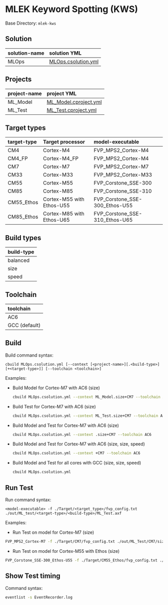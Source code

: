 # MLEK Keyword Spotting (KWS)

Base Directory: `mlek-kws`

## Solution

| solution-name | solution YML                                           |
|:--------------|:-------------------------------------------------------|
| MLOps         | [MLOps.csolution.yml](MLOps.csolution.yml)             |

## Projects

| project-name  | project YML                                            |
|:--------------|:-------------------------------------------------------|
| ML_Model      | [ML_Model.cproject.yml](Model/ML_Model.cproject.yml)   |
| ML_Test       | [ML_Test.cproject.yml](Test/ML_Test.cproject.yml)      |

## Target types

| target-type | Target processor          | model-executable               |
|:------------|:--------------------------|:-------------------------------|
| CM4         | Cortex-M4                 | FVP_MPS2_Cortex-M4             |
| CM4_FP      | Cortex-M4_FP              | FVP_MPS2_Cortex-M4             |
| CM7         | Cortex-M7                 | FVP_MPS2_Cortex-M7             |
| CM33        | Cortex-M33                | FVP_MPS2_Cortex-M33            |
| CM55        | Cortex-M55                | FVP_Corstone_SSE-300           |
| CM85        | Cortex-M85                | FVP_Corstone_SSE-310           |
| CM55_Ethos  | Cortex-M55 with Ethos-U55 | FVP_Corstone_SSE-300_Ethos-U55 |
| CM85_Ethos  | Cortex-M85 with Ethos-U65 | FVP_Corstone_SSE-310_Ethos-U65 |

## Build types

| build-type  |
|:------------|
| balanced    |
| size        |
| speed       |

## Toolchain

| toolchain     |
|:--------------|
| AC6           |
| GCC (default) |

## Build

Build command syntax:

`cbuild MLOps.csolution.yml [--context [<project-name>][.<build-type>][+<target-type>]] [--toolchain <toolchain>]`

Examples:

- Build Model for Cortex-M7 with AC6 (size)
  ```sh
  cbuild MLOps.csolution.yml --context ML_Model.size+CM7 --toolchain AC6
  ```
- Build Test for Cortex-M7 with AC6 (size)
  ```sh
  cbuild MLOps.csolution.yml --context ML_Test.size+CM7 --toolchain AC6
  ```
- Build Model and Test for Cortex-M7 with AC6 (size)
  ```sh
  cbuild MLOps.csolution.yml --context .size+CM7 --toolchain AC6
  ```
- Build Model and Test for Cortex-M7 with AC6 (size, size, speed)
  ```sh
  cbuild MLOps.csolution.yml --context +CM7 --toolchain AC6
  ```
- Build Model and Test for all cores with GCC (size, size, speed)
  ```sh
  cbuild MLOps.csolution.yml
  ```

## Run Test

Run command syntax:

`<model-executable> -f ./Target/<target_type>/fvp_config.txt ./out/ML_test/<target-type>/<build-type>/ML_Test.axf`

Examples:

- Run Test on model for Cortex-M7 (size)
```sh
FVP_MPS2_Cortex-M7 -f ./Target/CM7/fvp_config.txt ./out/ML_Test/CM7/size/ML_Test.axf
```
- Run Test on model for Cortex-M55 with Ethos (size)
```sh
FVP_Corstone_SSE-300_Ethos-U55 -f ./Target/CM55_Ethos/fvp_config.txt ./out/ML_Test/CM55_Ethos/size/ML_Test.axf
```

## Show Test timing

Command syntax:

```sh
eventlist -s EventRecorder.log
```
